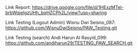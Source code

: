 Link Report: https://drive.google.com/file/d/1HExzMTel-brbWqjelgzUHh_bqHZCPh2L/view?usp=sharing 

Link Testing (Logout Admin) Wisnu Dwi Seisno_087: https://github.com/WisnuDwiSeisno/PAW_Testing.git

Link Testing (search) Andi Harun Al Rasyid_099: https://github.com/andiharun29/TESTING_PAW_SEARCH.git
